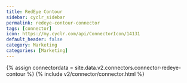 ```yaml
---
title: RedEye Contour
sidebar: cyclr_sidebar
permalink: redeye-contour-connector
tags: [connector]
icon: https://my.cyclr.com/api/ConnectorIcon/14131
default_header: false
category: Marketing
categories: [Marketing]
---
```

{% assign connectordata = site.data.v2.connectors.connector-redeye-contour %}
{% include v2/connector/connector.html %}	